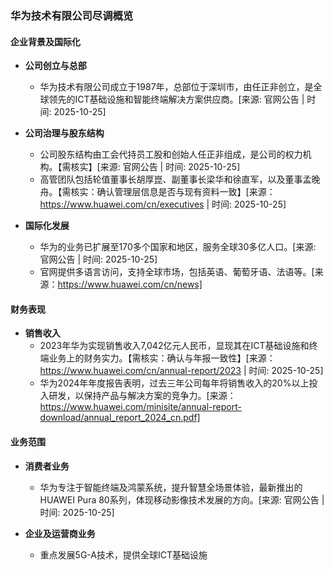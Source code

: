 ### 华为技术有限公司尽调概览

#### 企业背景及国际化

- **公司创立与总部**
  - 华为技术有限公司成立于1987年，总部位于深圳市，由任正非创立，是全球领先的ICT基础设施和智能终端解决方案供应商。[来源: 官网公告 | 时间: 2025-10-25]

- **公司治理与股东结构**
  - 公司股东结构由工会代持员工股和创始人任正非组成，是公司的权力机构。【需核实】[来源: 官网公告 | 时间: 2025-10-25]
  - 高管团队包括轮值董事长胡厚崑、副董事长梁华和徐直军，以及董事孟晚舟。【需核实：确认管理层信息是否与现有资料一致】[来源：https://www.huawei.com/cn/executives | 时间: 2025-10-25]

- **国际化发展**
  - 华为的业务已扩展至170多个国家和地区，服务全球30多亿人口。[来源: 官网公告 | 时间: 2025-10-25]
  - 官网提供多语言访问，支持全球市场，包括英语、葡萄牙语、法语等。[来源：https://www.huawei.com/cn/news]

#### 财务表现

- **销售收入**
  - 2023年华为实现销售收入7,042亿元人民币，显现其在ICT基础设施和终端业务上的财务实力。【需核实：确认与年报一致性】[来源：https://www.huawei.com/cn/annual-report/2023 | 时间: 2025-10-25]
  - 华为2024年年度报告表明，过去三年公司每年将销售收入的20%以上投入研发，以保持产品与解决方案的竞争力。[来源：https://www.huawei.com/minisite/annual-report-download/annual_report_2024_cn.pdf]

#### 业务范围

- **消费者业务**
  - 华为专注于智能终端及鸿蒙系统，提升智慧全场景体验，最新推出的HUAWEI Pura 80系列，体现移动影像技术发展的方向。[来源: 官网公告 | 时间: 2025-10-25]
  
- **企业及运营商业务**
  - 重点发展5G-A技术，提供全球ICT基础设施